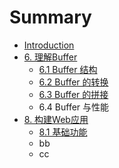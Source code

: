 # Summary

* [Introduction](README.md)
* [6. 理解Buffer](6li-jie-buffer.md)
  * [6.1 Buffer 结构](6li-jie-buffer/61-buffer-jie-gou.md)
  * [6.2 Buffer 的转换](6li-jie-buffer/62-buffer-de-zhuan-huan.md)
  * [6.3 Buffer 的拼接](6li-jie-buffer/63-buffer-de-pin-jie.md)
  * 6.4 Buffer 与性能
* [8. 构建Web应用](aaa.md)
  * [8.1 基础功能](aaa/aa.md)
  * bb
  * cc

